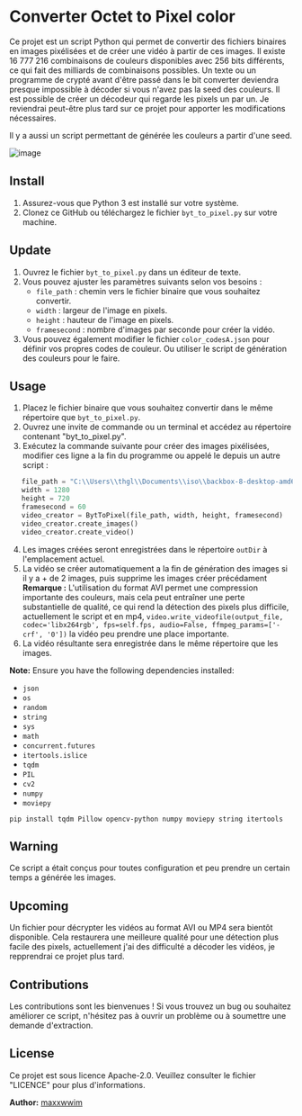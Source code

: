 # Converter Octet to Pixel color


Ce projet est un script Python qui permet de convertir des fichiers binaires en images pixélisées et de créer une vidéo à partir de ces images. Il existe 16 777 216 combinaisons de couleurs disponibles avec 256 bits différents, ce qui fait des milliards de combinaisons possibles. Un texte ou un programme de crypté avant d'être passé dans le bit converter deviendra presque impossible à décoder si vous n'avez pas la seed des couleurs. Il est possible de créer un décodeur qui regarde les pixels un par un. Je reviendrai peut-être plus tard sur ce projet pour apporter les modifications nécessaires.

Il y a aussi un script permettant de générée les couleurs a partir d'une seed.

![image](https://github.com/maxxwwim/Converter-Octet-to-Pixel-color/assets/109239740/50992874-3ca2-46f0-94ea-2035d7378e40)


## Install
1. Assurez-vous que Python 3 est installé sur votre système.
2. Clonez ce GitHub ou téléchargez le fichier `byt_to_pixel.py` sur votre machine.

## Update
1. Ouvrez le fichier `byt_to_pixel.py` dans un éditeur de texte.
2. Vous pouvez ajuster les paramètres suivants selon vos besoins :
   - `file_path` : chemin vers le fichier binaire que vous souhaitez convertir.
   - `width` : largeur de l'image en pixels.
   - `height` : hauteur de l'image en pixels.
   - `framesecond` : nombre d'images par seconde pour créer la vidéo.
3. Vous pouvez également modifier le fichier `color_codesA.json` pour définir vos propres codes de couleur. Ou utiliser le script de génération des couleurs pour le faire.

## Usage
1. Placez le fichier binaire que vous souhaitez convertir dans le même répertoire que `byt_to_pixel.py`.
2. Ouvrez une invite de commande ou un terminal et accédez au répertoire contenant "byt_to_pixel.py".
3. Exécutez la commande suivante pour créer des images pixélisées, modifier ces ligne a la fin du programme ou appelé le depuis un autre script :
```py
   file_path = "C:\\Users\\thgl\\Documents\\iso\\backbox-8-desktop-amd64.iso"
   width = 1280
   height = 720
   framesecond = 60
   video_creator = BytToPixel(file_path, width, height, framesecond)
   video_creator.create_images()
   video_creator.create_video()
```
4. Les images créées seront enregistrées dans le répertoire `outDir` à l'emplacement actuel.
5. La vidéo se créer automatiquement a la fin de génération des images si il y a + de 2 images, puis supprime les images créer précédament 
   **Remarque :** L'utilisation du format AVI permet une compression importante des couleurs, mais cela peut entraîner une perte substantielle de qualité, ce qui rend la détection des pixels plus difficile, actuellement le script et en mp4, `video.write_videofile(output_file, codec='libx264rgb', fps=self.fps, audio=False, ffmpeg_params=['-crf', '0'])` la vidéo peu prendre une place importante.
6. La vidéo résultante sera enregistrée dans le même répertoire que les images.


**Note:** Ensure you have the following dependencies installed:
- `json`
- `os`
- `random`
- `string`
- `sys`
- `math`
- `concurrent.futures`
- `itertools.islice`
- `tqdm`
- `PIL`
- `cv2`
- `numpy`
- `moviepy`
  
```
pip install tqdm Pillow opencv-python numpy moviepy string itertools
```
## Warning
Ce script a était conçus pour toutes configuration et peu prendre un certain temps a générée les images.

## Upcoming
Un fichier pour décrypter les vidéos au format AVI ou MP4 sera bientôt disponible. Cela restaurera une meilleure qualité pour une détection plus facile des pixels, actuellement j'ai des difficulté a décoder les vidéos, je repprendrai ce projet plus tard.

## Contributions
Les contributions sont les bienvenues ! Si vous trouvez un bug ou souhaitez améliorer ce script, n'hésitez pas à ouvrir un problème ou à soumettre une demande d'extraction.

## License
Ce projet est sous licence Apache-2.0. Veuillez consulter le fichier "LICENCE" pour plus d'informations.

**Author:** [maxxwwim](https://github.com/maxxwwim)
